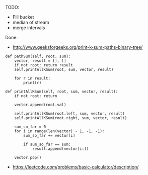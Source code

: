TODO:
- Fill bucket
- median of stream
- merge intervals


Done:
- http://www.geeksforgeeks.org/print-k-sum-paths-binary-tree/
```
def pathSum(self, root, sum):
    vector, result = [], []
    if not root: return result
    self.printAllKSum(root, sum, vector, result)
    
    for r in result:
        print(r)
    
def printAllKSum(self, root, sum, vector, result):
    if not root: return
    
    vector.append(root.val)
    
    self.printAllKSum(root.left, sum, vector, result)
    self.printAllKSum(root.right, sum, vector, result)
    
    sum_so_far = 0
    for i in range(len(vector) - 1, -1, -1):
        sum_so_far += vector[i]
        
        if sum_so_far == sum:
            result.append(vector[i:])
    
    vector.pop()
```
- https://leetcode.com/problems/basic-calculator/description/
